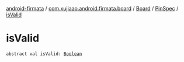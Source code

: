 [android-firmata](../../../index.md) / [com.xujiaao.android.firmata.board](../../index.md) / [Board](../index.md) / [PinSpec](index.md) / [isValid](./is-valid.md)

# isValid

`abstract val isValid: `[`Boolean`](https://kotlinlang.org/api/latest/jvm/stdlib/kotlin/-boolean/index.html)
